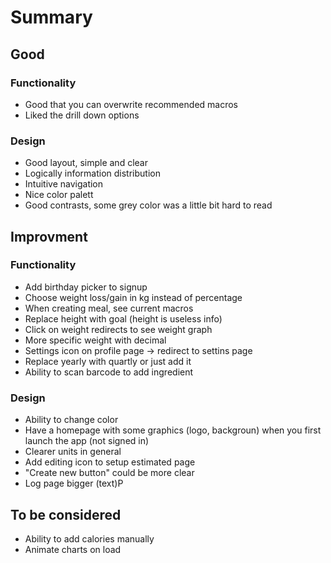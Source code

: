 # Summary

## Good

### Functionality

- Good that you can overwrite recommended macros
- Liked the drill down options

### Design

- Good layout, simple and clear
- Logically information distribution
- Intuitive navigation
- Nice color palett
- Good contrasts, some grey color was a little bit hard to read

## Improvment

### Functionality

- Add birthday picker to signup
- Choose weight loss/gain in kg instead of percentage
- When creating meal, see current macros
- Replace height with goal (height is useless info)
- Click on weight redirects to see weight graph
- More specific weight with decimal
- Settings icon on profile page -> redirect to settins page
- Replace yearly with quartly or just add it
- Ability to scan barcode to add ingredient

### Design

- Ability to change color
- Have a homepage with some graphics (logo, backgroun) when you first launch the app (not signed in)
- Clearer units in general
- Add editing icon to setup estimated page
- "Create new button" could be more clear
- Log page bigger (text)P

## To be considered

- Ability to add calories manually
- Animate charts on load
